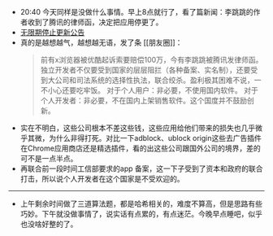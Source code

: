 - 20:40 今天同样是没做什么事情。早上8点就行了，看了篇新闻：李跳跳的作者收到了腾讯的律师函，决定把应用停更了。
- [无限期停止更新公告](https://mp.weixin.qq.com/s/ha6hHr40umlj-ExHdGFXXw)
- 真的是越想越气，越想越无语，发了条 [[朋友圈]]：
  > 前有x浏览器被优酷起诉索要赔偿100万，今有李跳跳被腾讯发律师函。
  独立开发者不仅要受到国家的层层阻拦（各种备案、实名制），还要受到大公司和司法系统的选择性执法，联合绞杀。盈利极其困难不说，一不小心还要吃牢饭。
  对于个人用户：非必要，不使用国内软件。
  对于个人开发者：非必要，不在国内上架销售软件。这个国度并不鼓励创新。
- 实在不明白，这些公司根本不差这些钱，这些应用给他们带来的损失也几乎微乎其微，为什么非得打死。对比一下adblock、ublock origin这些去广告插件在Chrome应用商店还是精选插件，看的出这些公司跟国外公司的境界，差的可不是一点半点。
- 再联合前一段时间工信部要求的app 备案，这一下子受到了资本和政府的联合打击，所以说个人开发者在这个国家是不受欢迎的。
- ---
- 上午剩余时间做了三道算法题，都是哈希相关的，难度不算高，但是思路有些巧妙。下午就没做事情了，说实话有点累的，有点迷茫。今晚早点睡吧，似乎也没啥好整的了。